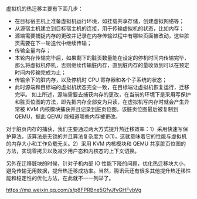 虚拟机的热迁移主要有下面几步：

* 在目标宿主机上准备虚拟机运行环境，如挂载共享存储，创建虚拟网络等；
* 从源宿主机建立到目标宿主机的连接，用于传输虚拟机的状态，比如内存；
* 源端需要捕捉内存的更改并记录在内存传输过程中有哪些页面被改动，这些脏页需要在下一轮迭代中继续传输；
* 传输全量内存；
* 本轮内存传输完毕后，如果剩下的脏页数量能在设定的停机时间内传输完毕，那么将虚拟机停机，否则继续传输脏内存，直到脏内存的量收敛到可以在预定时间内传输完成为止；
* 传输余下的脏内存，以及停机时 CPU 寄存器和各个子系统的状态；
* 此时源端和目标端的虚拟机状态完全一致，在目标端让虚拟机恢复运行，迁移完毕。
如上所述，源端需要去捕获内存的更改，在当前的环境下是采用写保护和脏页位图的方法，即先把内存全部变为只读，在虚拟机写内存时就会产生异常被 KVM 内核模块捕获并且记录到脏页位图，该脏页位图最后被复制到 QEMU，据此 QEMU 能知道哪些内存被更改。

对于脏页内存的捕获，我们主要通过两大方式提升热迁移效率：1）采用快速写保护算法，该算法是无锁的并且算法复杂度为 O(1)，这就意味着它的性能与虚拟机的内存大小和工作负载无关。2）采用 KVM 内核模块和 QEMU 共享脏页位图的方法，实现零拷贝以及减少用户态和内核态的上下文切换。

另外在迁移脏块的时候，针对子机内部 IO 性能下降的问题，优化热迁移块大小，避免传输无用数据，提升热迁移成功率。当然，腾讯云还有很多其他提升热迁移性能和稳定性的优化方法，在此就不一一列举了。


https://mp.weixin.qq.com/s/p8FPRBne5GfyJfvGHFvbVg